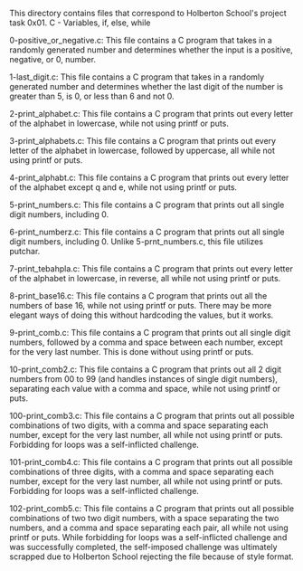 This directory contains files that correspond to Holberton School's project task 0x01. C - Variables, if, else, while

0-positive_or_negative.c: This file contains a C program that takes in a randomly generated number and determines whether the input is a positive, negative, or 0, number.

1-last_digit.c: This file contains a C program that takes in a randomly generated number and determines whether the last digit of the number is greater than 5, is 0, or less than 6 and not 0.

2-print_alphabet.c: This file contains a C program that prints out every letter of the alphabet in lowercase, while not using printf or puts.

3-print_alphabets.c: This file contains a C program that prints out every letter of the alphabet in lowercase, followed by uppercase, all while not using printf or puts.

4-print_alphabt.c: This file contains a C program that prints out every letter of the alphabet except q and e, while not using printf or puts.

5-print_numbers.c: This file contains a C program that prints out all single digit numbers, including 0.

6-print_numberz.c: This file contains a C program that prints out all single digit numbers, including 0. Unlike 5-prnt_numbers.c, this file utilizes putchar.

7-print_tebahpla.c: This file contains a C program that prints out every letter of the alphabet in lowercase, in reverse, all while not using printf or puts.

8-print_base16.c: This file contains a C program that prints out all the numbers of base 16, while not using printf or puts. There may be more elegant ways of doing this without hardcoding the values, but it works.

9-print_comb.c: This file contains a C program that prints out all single digit numbers, followed by a comma and space between each number, except for the very last number. This is done without using printf or puts.

10-print_comb2.c: This file contains a C program that prints out all 2 digit numbers from 00 to 99 (and handles instances of single digit numbers), separating each value with a comma and space, while not using printf or puts.

100-print_comb3.c: This file contains a C program that prints out all possible combinations of two digits, with a comma and space separating each number, except for the very last number, all while not using printf or puts. Forbidding for loops was a self-inflicted challenge.

101-print_comb4.c: This file contains a C program that prints out all possible combinations of three digits, with a comma and space separating each number, except for the very last number, all while not using printf or puts. Forbidding for loops was a self-inflicted challenge.

102-print_comb5.c: This file contains a C program that prints out all possible combinations of two two digit numbers, with a space separating the two numbers, and a comma and space separating each pair, all while not using printf or puts. While forbidding for loops was a self-inflicted challenge and was successfully completed, the self-imposed challenge was ultimately scrapped due to Holberton School rejecting the file because of style format.